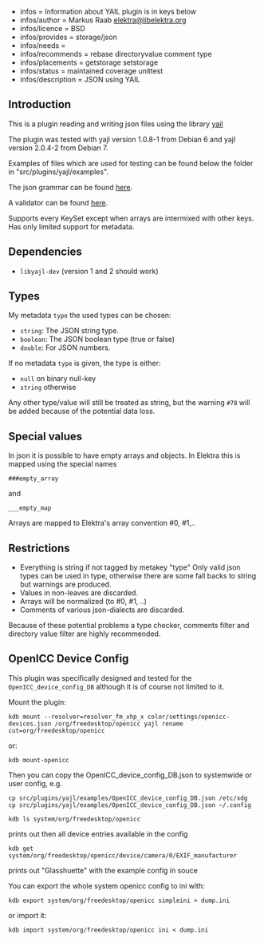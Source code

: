 - infos = Information about YAIL plugin is in keys below
- infos/author = Markus Raab <elektra@libelektra.org>
- infos/licence = BSD
- infos/provides = storage/json
- infos/needs =
- infos/recommends = rebase directoryvalue comment type
- infos/placements = getstorage setstorage
- infos/status = maintained coverage unittest
- infos/description = JSON using YAIL

## Introduction ##

This is a plugin reading and writing json files
using the library [yail](http://lloyd.github.com/yajl/)

The plugin was tested with yajl version 1.0.8-1 from Debian 6
and yajl version 2.0.4-2 from Debian 7.

Examples of files which are used for testing can be found
below the folder in "src/plugins/yajl/examples".

The json grammar can be found [here](http://www.ietf.org/rfc/rfc4627.txt).

A validator can be found [here](http://jsonlint.com/).

Supports every KeySet except when arrays are intermixed with other keys.
Has only limited support for metadata.

## Dependencies ##

- `libyajl-dev` (version 1 and 2 should work)

## Types ##

My metadata `type` the used types can be chosen:

- `string`:
  The JSON string type.
- `boolean`:
  The JSON boolean type (true or false)
- `double`:
  For JSON numbers.

If no metadata `type` is given, the type is either:

- `null` on binary null-key
- `string` otherwise

Any other type/value will still be treated as string, but
the warning `#78` will be added because of the potential
data loss.

## Special values ##

In json it is possible to have empty arrays and objects.
In Elektra this is mapped using the special names

    ###empty_array

and

    ___empty_map

Arrays are mapped to Elektra's array convention #0, #1,..

## Restrictions ##

- Everything is string if not tagged by metakey "type"
  Only valid json types can be used in type, otherwise there are some
  fall backs to string but warnings are produced.
- Values in non-leaves are discarded.
- Arrays will be normalized (to #0, #1, ..)
- Comments of various json-dialects are discarded.

Because of these potential problems a type checker,
comments filter and directory value filter are highly recommended.

## OpenICC Device Config ##

This plugin was specifically designed and tested for the
`OpenICC_device_config_DB` although it is of course not limited
to it.

Mount the plugin:

    kdb mount --resolver=resolver_fm_xhp_x color/settings/openicc-devices.json /org/freedesktop/openicc yajl rename cut=org/freedesktop/openicc

or:

    kdb mount-openicc

Then you can copy the OpenICC_device_config_DB.json
to systemwide or user config, e.g.

    cp src/plugins/yajl/examples/OpenICC_device_config_DB.json /etc/xdg
    cp src/plugins/yajl/examples/OpenICC_device_config_DB.json ~/.config

    kdb ls system/org/freedesktop/openicc

prints out then all device entries available in the config

    kdb get system/org/freedesktop/openicc/device/camera/0/EXIF_manufacturer

prints out "Glasshuette" with the example config in souce

You can export the whole system openicc config to ini with:

    kdb export system/org/freedesktop/openicc simpleini > dump.ini

or import it:

    kdb import system/org/freedesktop/openicc ini < dump.ini

